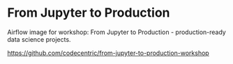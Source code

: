 # From Jupyter to Production

Airflow image for workshop: From Jupyter to Production - production-ready data science projects.

https://github.com/codecentric/from-jupyter-to-production-workshop
